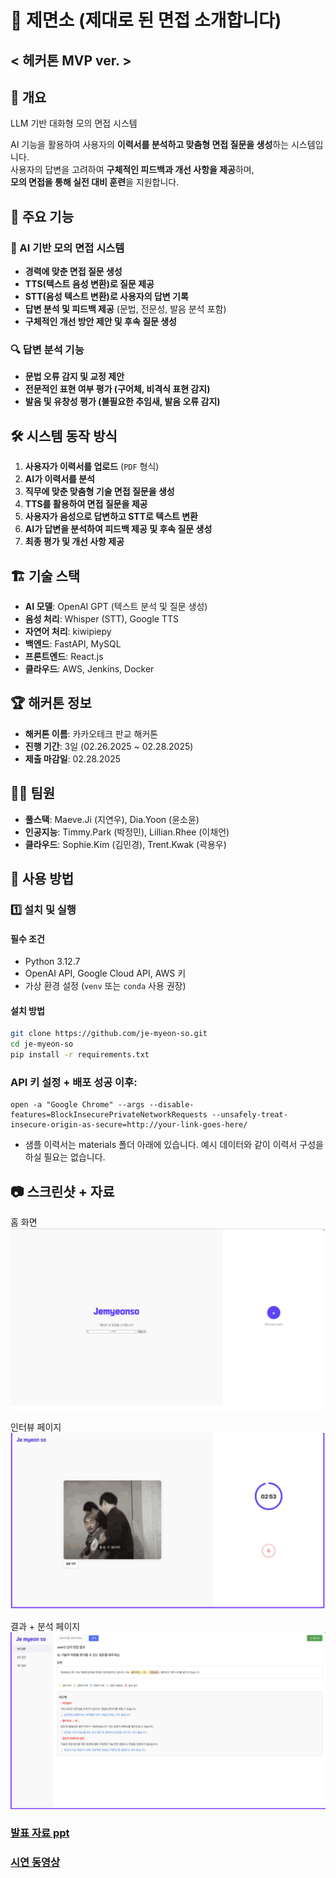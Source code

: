 # 📝 제면소 (제대로 된 면접 소개합니다) 
## < 헤커톤 MVP ver. >

## 🚀 개요
LLM 기반 대화형 모의 면접 시스템

AI 기능을 활용하여 사용자의 **이력서를 분석하고 맞춤형 면접 질문을 생성**하는 시스템입니다.  
사용자의 답변을 고려하여 **구체적인 피드백과 개선 사항을 제공**하며,  
**모의 면접을 통해 실전 대비 훈련**을 지원합니다.

## 🎯 주요 기능

### 🎤 AI 기반 모의 면접 시스템

- **경력에 맞춘 면접 질문 생성**
- **TTS(텍스트 음성 변환)로 질문 제공**
- **STT(음성 텍스트 변환)로 사용자의 답변 기록**
- **답변 분석 및 피드백 제공** (문법, 전문성, 발음 분석 포함)
- **구체적인 개선 방안 제안 및 후속 질문 생성**

### 🔍 답변 분석 기능

- **문법 오류 감지 및 교정 제안**
- **전문적인 표현 여부 평가 (구어체, 비격식 표현 감지)**
- **발음 및 유창성 평가 (불필요한 추임새, 발음 오류 감지)**

## 🛠️ 시스템 동작 방식

1. **사용자가 이력서를 업로드** (`PDF` 형식)
2. **AI가 이력서를 분석**
3. **직무에 맞춘 맞춤형 기술 면접 질문을 생성**
4. **TTS를 활용하여 면접 질문을 제공**
5. **사용자가 음성으로 답변하고 STT로 텍스트 변환**
6. **AI가 답변을 분석하여 피드백 제공 및 후속 질문 생성**
7. **최종 평가 및 개선 사항 제공**

## 🏗️ 기술 스택

- **AI 모델**: OpenAI GPT (텍스트 분석 및 질문 생성)
- **음성 처리**: Whisper (STT), Google TTS
- **자연어 처리**: kiwipiepy
- **백엔드**: FastAPI, MySQL
- **프론트엔드**: React.js
- **클라우드**: AWS, Jenkins, Docker

## 🏆 해커톤 정보

- **해커톤 이름**: 카카오테크 판교 해커톤
- **진행 기간**: 3일 (02.26.2025 ~ 02.28.2025)
- **제출 마감일**: 02.28.2025

## 🙋‍♂️ 팀원

- **풀스택**: Maeve.Ji (지연우), Dia.Yoon (윤소윤)
- **인공지능**: Timmy.Park (박정민), Lillian.Rhee (이채언)
- **클라우드**: Sophie.Kim (김민경), Trent.Kwak (곽용우)

## 📌 사용 방법

### 1️⃣ 설치 및 실행

#### 필수 조건

- Python 3.12.7
- OpenAI API, Google Cloud API, AWS 키
- 가상 환경 설정 (`venv` 또는 `conda` 사용 권장)

#### 설치 방법

```bash
git clone https://github.com/je-myeon-so.git
cd je-myeon-so
pip install -r requirements.txt
```
### API 키 설정 + 배포 성공 이후: 

```
open -a "Google Chrome" --args --disable-features=BlockInsecurePrivateNetworkRequests --unsafely-treat-insecure-origin-as-secure=http://your-link-goes-here/ 
```
- 샘플 이력서는 materials 폴더 아래에 있습니다. 예시 데이터와 같이 이력서 구성을 하실 필요는 없습니다. 
## 📷 스크린샷 + 자료
홈 화면
![Welcome Page](../materials/WelcomeScreen.png)

인터뷰 페이지
![Interview Page](../materials/Interview.png)

결과 + 분석 페이지
![Results Page](../materials/Resultspage.png)

### [발표 자료 ppt](https://drive.google.com/file/d/1mDEJwyn72twi2cJ-KOCkGUEnHNC2iyA7/view?usp=sharing)
### [시연 동영상](https://drive.google.com/file/d/1iF0lrO08n_0wkf1KT4mlqYLqkHvn1FU6/view?usp=sharing)
